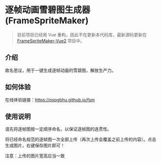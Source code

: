 # 逐帧动画雪碧图生成器 (FrameSpriteMaker)
 
> 目前项目已经用 Vue 重构，因此不在更新本代码库，最新源码更新在 [FrameSpriteMaker-Vue2](https://github.com/pspgbhu/FrameSpriteMaker-Vue2) 项目中。
## 介绍

故名思议，用于一键生成逐帧动画的雪碧图，解放生产力。

## 如何体验
在线体验链接：https://pspgbhu.github.io/fsm


## 使用说明
请先将逐帧图按一定顺序命名，以保证逐帧图的连贯性。

将已经命名规范的逐帧图一次全部上传（再次上传会覆盖之前上传的内容）。点击生成图片，右键保存图片即可！

注意：上传的图片宽高应当一致
